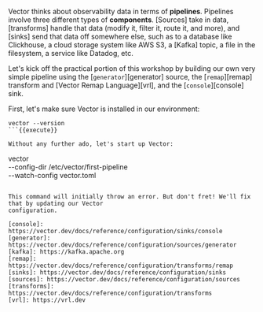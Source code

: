 Vector thinks about observability data in terms of **pipelines**. Pipelines involve three different
types of **components**. [Sources] take in data, [transforms] handle that data (modify it, filter
it, route it, and more), and [sinks] send that data off somewhere else, such as to a database like
Clickhouse, a cloud storage system like AWS S3, a [Kafka] topic, a file in the filesystem, a
service like Datadog, etc.

Let's kick off the practical portion of this workshop by building our own very simple pipeline using
the [`generator`][generator] source, the [`remap`][remap] transform and [Vector Remap
Language][vrl], and the [`console`][console] sink.

First, let's make sure Vector is installed in our environment:

```
vector --version
```{{execute}}

Without any further ado, let's start up Vector:

```
vector \
  --config-dir /etc/vector/first-pipeline \
  --watch-config vector.toml
```{{execute}}

This command will initially throw an error. But don't fret! We'll fix that by updating our Vector
configuration.

[console]: https://vector.dev/docs/reference/configuration/sinks/console
[generator]: https://vector.dev/docs/reference/configuration/sources/generator
[kafka]: https://kafka.apache.org
[remap]: https://vector.dev/docs/reference/configuration/transforms/remap
[sinks]: https://vector.dev/docs/reference/configuration/sinks
[sources]: https://vector.dev/docs/reference/configuration/sources
[transforms]: https://vector.dev/docs/reference/configuration/transforms
[vrl]: https://vrl.dev